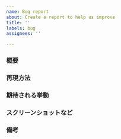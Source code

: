 ```yaml
---
name: Bug report
about: Create a report to help us improve
title: ''
labels: bug
assignees: ''

---
```


### 概要


### 再現方法


### 期待される挙動


### スクリーンショットなど


### 備考
